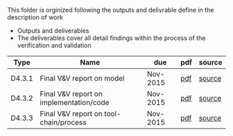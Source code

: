 This folder is orginized following the outputs and delivrable define in the description of work

* Outputs and deliverables
* The deliverables cover all detail findings within the process of the verification and validation

 Type   | Name                                                     | due      | pdf | source
----|----|----|---|---
 D4.3.1 | Final V&V report on model | Nov-2015 | [pdf](https://github.com/openETCS/validation/blob/master/Reports/D4.3.1/)  | [source](https://github.com/openETCS/validation/blob/master/Reports/D4.3.1)
 D4.3.2 | Final V&V report on implementation/code | Nov-2015 | [pdf](https://github.com/openETCS/validation/blob/master/Reports/D4.3/D4.3.2/)  | [source](https://github.com/openETCS/validation/blob/master/Reports/D4.3.2) 
 D4.3.3 | Final V&V report on tool-chain/process | Nov-2015 | [pdf](https://github.com/openETCS/validation/blob/master/Reports/D4.3/D4.3.3-Final-VV-report-on-tool-chain-process/OpenETCS_D-4-3-3_Safety-Case-Toolchain-Process.pdf) | [source](https://github.com/openETCS/validation/blob/master/Reports/D4.3/D4.3.3-Final-VV-report-on-tool-chain-process/OpenETCS_D-4-3-3_Safety-Case-Toolchain-Process.tex)
 
